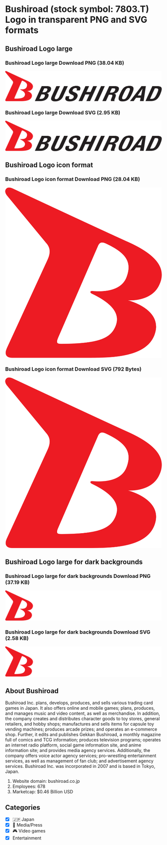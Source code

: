 # Bushiroad (stock symbol: 7803.T) Logo in transparent PNG and SVG formats

## Bushiroad Logo large

### Bushiroad Logo large Download PNG (38.04 KB)

![Bushiroad Logo large Download PNG (38.04 KB)](/img/orig/7803.T_BIG-a83e0d0d.png)

### Bushiroad Logo large Download SVG (2.95 KB)

![Bushiroad Logo large Download SVG (2.95 KB)](/img/orig/7803.T_BIG-a774880a.svg)

## Bushiroad Logo icon format

### Bushiroad Logo icon format Download PNG (28.04 KB)

![Bushiroad Logo icon format Download PNG (28.04 KB)](/img/orig/7803.T-0e8241b7.png)

### Bushiroad Logo icon format Download SVG (792 Bytes)

![Bushiroad Logo icon format Download SVG (792 Bytes)](/img/orig/7803.T-a89072a1.svg)

## Bushiroad Logo large for dark backgrounds

### Bushiroad Logo large for dark backgrounds Download PNG (37.19 KB)

![Bushiroad Logo large for dark backgrounds Download PNG (37.19 KB)](/img/orig/7803.T_BIG.D-ebecd54d.png)

### Bushiroad Logo large for dark backgrounds Download SVG (2.58 KB)

![Bushiroad Logo large for dark backgrounds Download SVG (2.58 KB)](/img/orig/7803.T_BIG.D-7832a076.svg)

## About Bushiroad

Bushiroad Inc. plans, develops, produces, and sells various trading card games in Japan. It also offers online and mobile games; plans, produces, and manages music and video content, as well as merchandise. In addition, the company creates and distributes character goods to toy stores, general retailers, and hobby shops; manufactures and sells items for capsule toy vending machines; produces arcade prizes; and operates an e-commerce shop. Further, it edits and publishes Gekkan Bushiroad, a monthly magazine full of comics and TCG information; produces television programs; operates an internet radio platform, social game information site, and anime information site; and provides media agency services. Additionally, the company offers voice actor agency services; pro-wrestling entertainment services, as well as management of fan club; and advertisement agency services. Bushiroad Inc. was incorporated in 2007 and is based in Tokyo, Japan.

1. Website domain: bushiroad.co.jp
2. Employees: 678
3. Marketcap: $0.46 Billion USD


## Categories
- [x] 🇯🇵 Japan
- [x] 📰 Media/Press
- [x] 🎮 Video games
- [x] Entertainment
